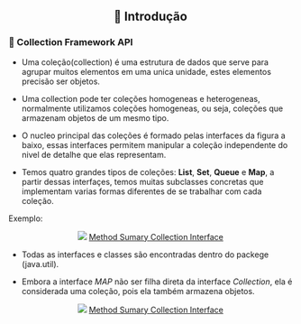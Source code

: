 <div align=center>

## 📌 Introdução

</div>

### 🔗 Collection Framework API

* Uma coleção(collection) é uma estrutura de dados que serve para agrupar muitos elementos em uma unica unidade, estes elementos precisão ser objetos. 

* Uma  collection pode ter coleções homogeneas e heterogeneas, normalmente utilizamos coleções homogeneas, ou seja, coleções que armazenam objetos de um mesmo tipo.

* O nucleo principal das coleções é formado pelas interfaces da figura a baixo, essas interfaces permitem manipular a coleção independente do nivel de detalhe que elas representam.

* Temos quatro grandes tipos de coleções: **List**, **Set**, **Queue** e **Map**, a partir dessas interfaçes, temos muitas subclasses concretas que implementam varias formas diferentes de se trabalhar com cada coleção.

Exemplo:
<div align=center>
<img  src="https://github.com/cami-la/collections-java-api-2023/raw/master/assets/image/collection-framework.png">
<a  href="https://docs.oracle.com/en/java/javase/17/docs/api/java.base/java/util/Collection.html">Method Sumary Collection Interface</a>
</p>
</div>

* Todas as interfaces e classes são encontradas dentro do packege (java.util).

* Embora a interface *MAP* não ser filha direta da interface *Collection*, ela é considerada uma coleção, pois ela também armazena objetos.

<div align=center>
<img  src="https://github.com/cami-la/collections-java-api-2023/raw/master/assets/image/collection-framework-methods.png">
<a href="https://docs.oracle.com/en/java/javase/17/docs/api/java.base/java/util/Collection.html">Method Sumary Collection Interface</a>
</p>
</div>



